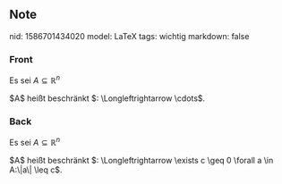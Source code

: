 ## Note
nid: 1586701434020
model: LaTeX
tags: wichtig
markdown: false

### Front
Es sei $A \subseteq \mathbb{R}^{n}$

<div>$A$ heißt beschränkt $: \Longleftrightarrow \cdots$.
</div>

### Back
Es sei $A \subseteq \mathbb{R}^{n}$

<div>$A$ heißt beschränkt $: \Longleftrightarrow \exists c \geq 0 \forall a \in A:\|a\| \leq c$.
</div>
